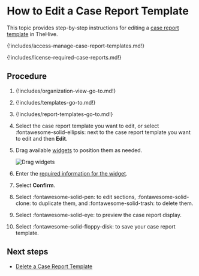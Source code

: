 # How to Edit a Case Report Template

This topic provides step-by-step instructions for editing a [case report template](about-case-report-templates.md) in TheHive.

{!includes/access-manage-case-report-templates.md!}

{!includes/license-required-case-reports.md!}

<h2>Procedure</h2>

1. {!includes/organization-view-go-to.md!}

2. {!includes/templates-go-to.md!}

3. {!includes/report-templates-go-to.md!}

4. Select the case report template you want to edit, or select :fontawesome-solid-ellipsis: next to the case report template you want to edit and then **Edit**.

5. Drag available [widgets](widgets-case-report-templates.md) to position them as needed.

    ![Drag widgets](/thehive/images/user-guides/organization/configure-organization/drag-and-drop-widgets.gif)

6. Enter the [required information for the widget](widgets-case-report-templates.md).

7. Select **Confirm**.

8. Select :fontawesome-solid-pen: to edit sections, :fontawesome-solid-clone: to duplicate them, and :fontawesome-solid-trash: to delete them.

9. Select :fontawesome-solid-eye: to preview the case report display.

10. Select :fontawesome-solid-floppy-disk: to save your case report template.

<h2>Next steps</h2>

* [Delete a Case Report Template](delete-a-case-report-template.md)